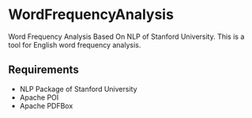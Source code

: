 # WordFrequencyAnalysis
Word Frequency Analysis Based On NLP of Stanford University. 
This is a tool for English word frequency analysis. 
## Requirements
- NLP Package of Stanford University
- Apache POI
- Apache PDFBox
